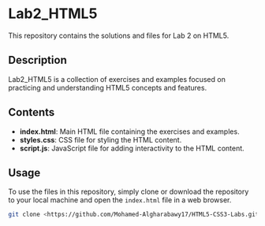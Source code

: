 # Lab2_HTML5

This repository contains the solutions and files for Lab 2 on HTML5.

## Description

Lab2_HTML5 is a collection of exercises and examples focused on practicing and understanding HTML5 concepts and features.

## Contents

- **index.html**: Main HTML file containing the exercises and examples.
- **styles.css**: CSS file for styling the HTML content.
- **script.js**: JavaScript file for adding interactivity to the HTML content.

## Usage

To use the files in this repository, simply clone or download the repository to your local machine and open the `index.html` file in a web browser.

```bash
git clone <https://github.com/Mohamed-Algharabawy17/HTML5-CSS3-Labs.git>
